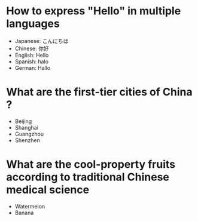 # How to express "Hello" in multiple languages
- Japanese: こんにちは
- Chinese: 你好
- English: Hello
- Spanish: halo
- German: Hallo

# What are the first-tier cities of China ?
- Beijing
- Shanghai
- Guangzhou
- Shenzhen

# What are the cool-property fruits according to traditional Chinese medical science
- Watermelon
- Banana
